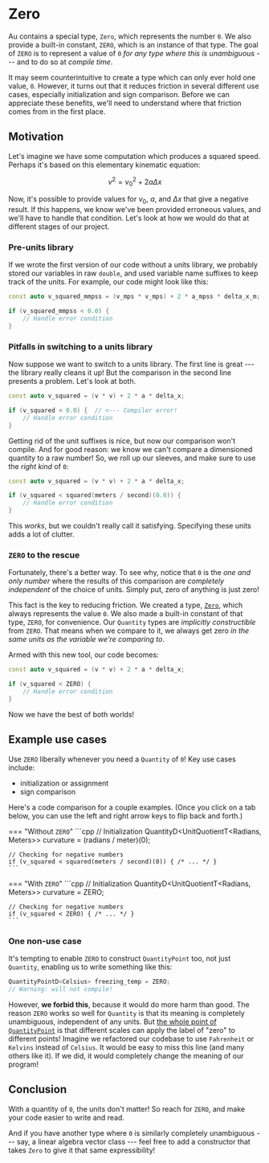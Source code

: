 # Zero

Au contains a special type, `Zero`, which represents the number `0`.  We also provide a built-in
constant, `ZERO`, which is an instance of that type.  The goal of `ZERO` is to represent a value of
`0` _for any type where this is unambiguous_ --- and to do so at _compile time_.

It may seem counterintuitive to create a type which can only ever hold one value, `0`.  However, it
turns out that it reduces friction in several different use cases, especially initialization and
sign comparison.  Before we can appreciate these benefits, we'll need to understand where that
friction comes from in the first place.

## Motivation

Let's imagine we have some computation which produces a squared speed.  Perhaps it's based on this
elementary kinematic equation:

$$v^2 = v_0^2 + 2a\Delta x$$

Now, it's possible to provide values for $v_0$, $a$, and $\Delta x$ that give a negative result.  If
this happens, we know we've been provided erroneous values, and we'll have to handle that condition.
Let's look at how we would do that at different stages of our project.

### Pre-units library

If we wrote the first version of our code without a units library, we probably stored our variables
in raw `double`, and used variable name suffixes to keep track of the units.  For example, our code
might look like this:

```cpp
const auto v_squared_mmpss = (v_mps * v_mps) + 2 * a_mpss * delta_x_m;

if (v_squared_mmpss < 0.0) {
    // Handle error condition
}
```

### Pitfalls in switching to a units library

Now suppose we want to switch to a units library.  The first line is great --- the library really
cleans it up!  But the comparison in the second line presents a problem.  Let's look at both.

```cpp
const auto v_squared = (v * v) + 2 * a * delta_x;

if (v_squared < 0.0) {  // <--- Compiler error!
    // Handle error condition
}
```

Getting rid of the unit suffixes is nice, but now our comparison won't compile.  And for good
reason: we know we can't compare a dimensioned quantity to a raw number!  So, we roll up our
sleeves, and make sure to use the _right kind_ of `0`:

```cpp
const auto v_squared = (v * v) + 2 * a * delta_x;

if (v_squared < squared(meters / second)(0.0)) {
    // Handle error condition
}
```

This _works_, but we couldn't really call it satisfying.  Specifying these units adds a lot of
clutter.

### `ZERO` to the rescue

Fortunately, there's a better way.  To see why, notice that `0` is the _one and only number_ where
the results of this comparison are _completely independent_ of the choice of units.  Simply put,
zero of anything is just zero!

This fact is the key to reducing friction.  We created a type, [`Zero`](../../reference/zero.md),
which always represents the value `0`.  We also made a built-in constant of that type, `ZERO`, for
convenience. Our `Quantity` types are _implicitly constructible_ from `ZERO`.  That means when we
compare to it, we always get zero _in the same units as the variable we're comparing to_.

Armed with this new tool, our code becomes:

```cpp
const auto v_squared = (v * v) + 2 * a * delta_x;

if (v_squared < ZERO) {
    // Handle error condition
}
```

Now we have the best of both worlds!

## Example use cases

Use `ZERO` liberally whenever you need a `Quantity` of `0`!  Key use cases include:

- initialization or assignment
- sign comparison

Here's a code comparison for a couple examples.  (Once you click on a tab below, you can use the
left and right arrow keys to flip back and forth.)

=== "Without `ZERO`"
    ```cpp
    // Initialization
    QuantityD<UnitQuotientT<Radians, Meters>> curvature = (radians / meter)(0);

    // Checking for negative numbers
    if (v_squared < squared(meters / second)(0)) { /* ... */ }
    ```

=== "With `ZERO`"
    ```cpp
    // Initialization
    QuantityD<UnitQuotientT<Radians, Meters>> curvature = ZERO;

    // Checking for negative numbers
    if (v_squared < ZERO) { /* ... */ }
    ```

### One non-use case

It's tempting to enable `ZERO` to construct `QuantityPoint` too, not just `Quantity`, enabling us to
write something like this:

```cpp
QuantityPointD<Celsius> freezing_temp = ZERO;
// Warning: will not compile!
```

However, **we forbid this**, because it would do more harm than good.  The reason `ZERO` works so
well for `Quantity` is that its meaning is completely unambiguous, independent of any units.  But
[the whole point of `QuantityPoint`](./quantity_point.md) is that different scales can apply the
label of "zero" to different points!  Imagine we refactored our codebase to use `Fahrenheit` or
`Kelvins` instead of `Celsius`.  It would be easy to miss this line (and many others like it).  If
we did, it would completely change the meaning of our program!

## Conclusion

With a quantity of `0`, the units don't matter!  So reach for `ZERO`, and make your code easier to
write and read.

And if you have another type where `0` is similarly completely unambiguous --- say, a linear algebra
vector class --- feel free to add a constructor that takes `Zero` to give it that same
expressibility!
